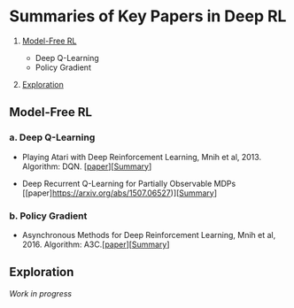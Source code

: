 # Summaries of Key Papers in Deep RL

1. [Model-Free RL](#Model-Free-RL)
    - Deep Q-Learning
    - Policy Gradient

2. [Exploration](#Exploration)

## Model-Free RL
### a. Deep Q-Learning
- Playing Atari with Deep Reinforcement Learning, Mnih et al, 2013. Algorithm: DQN. [[paper](https://www.cs.toronto.edu/~vmnih/docs/dqn.pdf)][[Summary](https://github.com/ashutoshtiwari13/A-RL-Paper-A-Day-Keeps-boredom-away/blob/master/Model%20Free%20RL/paper1.ipynb)]

- Deep Recurrent Q-Learning for Partially Observable MDPs [[paper]https://arxiv.org/abs/1507.06527)][[Summary]()]
### b. Policy Gradient
- Asynchronous Methods for Deep Reinforcement Learning, Mnih et al, 2016. Algorithm: A3C.[[paper]()][[Summary]()]

## Exploration

*Work in progress*
